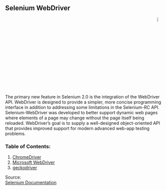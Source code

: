 ## Selenium WebDriver

<div align="right"> 
<img width="6%" height="6%" src="https://github.com/ikostan/ParaBankSeleniumAutomation/blob/master/images/selenium_webdriver.png" hspace="10">
</div>

The primary new feature in Selenium 2.0 is the integration of the WebDriver API. WebDriver is designed to provide a simpler, more concise programming interface in addition to addressing some limitations in the Selenium-RC API. Selenium-WebDriver was developed to better support dynamic web pages where elements of a page may change without the page itself being reloaded. WebDriver’s goal is to supply a well-designed object-oriented API that provides improved support for modern advanced web-app testing problems.<br/>

### Table of Contents:<br/>
1. [ChromeDriver](https://github.com/ikostan/ParaBankSeleniumAutomation/tree/master/drivers/chrome)<br/>
2. [Microsoft WebDriver](https://github.com/ikostan/ParaBankSeleniumAutomation/tree/master/drivers/microsoft_edge)<br/>
3. [geckodriver](https://github.com/ikostan/ParaBankSeleniumAutomation/tree/master/drivers/mozilla_geckodriver)<br/>

Source:<br/>
[Selenium Documentation](https://www.seleniumhq.org/docs/03_webdriver.jsp)<br/>